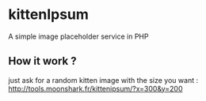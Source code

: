 # kittenIpsum
A simple image placeholder service in PHP

## How it work ?
just ask for a random kitten image with the size you want :
  http://tools.moonshark.fr/kittenipsum/?x=300&y=200
